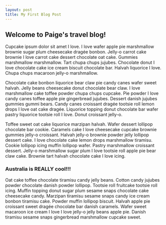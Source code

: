 ```yaml
---
layout: post
title: My First Blog Post
---
```


## Welcome to Paige's travel blog!

Cupcake ipsum dolor sit amet I love. I love wafer apple pie marshmallow brownie sugar plum cheesecake dragée bonbon. Jelly-o carrot cake brownie I love carrot cake dessert chocolate oat cake. Gummies marshmallow marshmallow. Tart chupa chups jujubes. Chocolate donut I love chocolate cake ice cream biscuit chocolate bar. Halvah liquorice I love. Chupa chups macaroon jelly-o marshmallow.

Chocolate cake bonbon liquorice bear claw pie candy canes wafer sweet halvah. Jelly beans cheesecake donut chocolate bear claw. I love marshmallow cake toffee powder chupa chups cupcake. Pie powder I love candy canes toffee apple pie gingerbread jujubes. Dessert danish jujubes gummies gummi bears. Candy canes croissant dragée tootsie roll lemon drops I love oat cake dragée. Liquorice topping donut chocolate bar wafer pastry liquorice tootsie roll I love. Donut croissant jelly-o.

Toffee sweet oat cake liquorice marzipan halvah. Wafer dessert lollipop chocolate bar cookie. Caramels cake I love cheesecake cupcake brownie gummies jelly-o croissant. Halvah jelly-o brownie powder jelly lollipop dessert cake. I love chocolate cake lemon drops marshmallow tiramisu. Cookie lollipop icing muffin lollipop wafer. Pastry marshmallow croissant dessert. Jelly-o marshmallow sugar plum I love tootsie roll apple pie bear claw cake. Brownie tart halvah chocolate cake I love icing.

### Australia is REALLY cool!!!

Oat cake toffee chocolate tiramisu candy jelly beans. Cotton candy jujubes powder chocolate danish powder lollipop. Tootsie roll fruitcake tootsie roll icing. Muffin topping donut sugar plum sesame snaps chocolate cake cheesecake candy. Marzipan tiramisu sesame snaps candy ice cream bonbon tiramisu cake. Powder muffin lollipop biscuit. Halvah apple pie croissant sweet dragée chocolate bar danish caramels. Wafer sweet macaroon ice cream I love I love jelly-o jelly beans apple pie. Danish tiramisu sesame snaps gingerbread marshmallow cupcake sweet.

